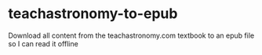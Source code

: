 # teachastronomy-to-epub
 Download all content from the teachastronomy.com textbook to an epub file so I can read it offline
